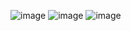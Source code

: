 ![image](https://github.com/SpaceEllya/kasa/assets/80838651/e9d3b8e0-73e7-4e47-b251-13a828058639)
![image](https://github.com/SpaceEllya/kasa/assets/80838651/4d0e8f11-7195-4979-af94-fa68a59b9852)
![image](https://github.com/SpaceEllya/kasa/assets/80838651/a39a58ed-f800-47e3-afb1-197221038fa9)
